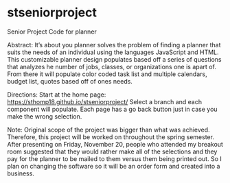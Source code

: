 # stseniorproject
Senior Project Code for planner

Abstract: It’s about you planner solves the problem of finding a planner that suits the needs of an individual using the languages JavaScript and HTML. 
This customizable planner design populates based off a series of questions that analyzes he number of jobs, classes, or organizations one is apart of. 
From there it will populate color coded task list and multiple calendars, budget list, quotes based off of ones needs.

Directions: Start at the home page: https://sthomp18.github.io/stseniorproject/
Select a branch and each component will populate. Each page has a go back button just in case you make the wrong selection.

Note: Original scope of the project was bigger than what was achieved. Therefore, this project will be worked on throughout the spring semester. 
After presenting on Friday, November 20, people who attended my breakout room suggested that they would rather make all of the selections and they pay for the
planner to be mailed to them versus them being printed out. So I plan on changing the software so it will be an order form and created into a business.
